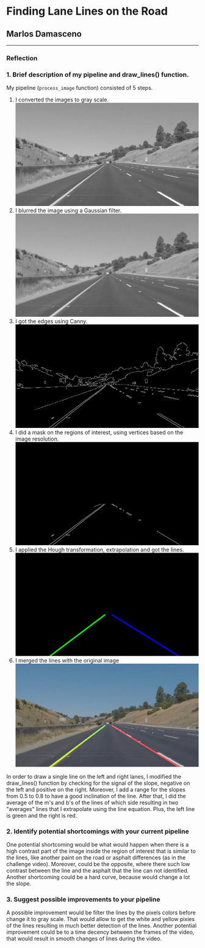 # **Finding Lane Lines on the Road** 

## Marlos Damasceno

[//]: # (Image References)

[image1]: ./test_images_output/gray.jpeg "Lines"
[image2]: ./test_images_output/blur.jpeg "Lines"
[image3]: ./test_images_output/canny.jpeg "Lines"
[image4]: ./test_images_output/masked.jpeg "Lines"
[image5]: ./test_images_output/hough.jpeg "Lines"
[image6]: ./test_images_output/image6.jpeg "Lines"

---

### Reflection

### 1. Brief description of my pipeline and draw_lines() function.

My pipeline (`process_image` function) consisted of 5 steps. 
1) I converted the images to gray scale.
![alt text][image1]
2) I blurred the image using a Gaussian filter.
![alt text][image2]
3) I got the edges using Canny.
![alt text][image3]
4) I did a mask on the regions of interest, using vertices based on the image resolution.
![alt text][image4]
5) I applied the Hough transformation, extrapolation and got the lines.
![alt text][image5]
6) I merged the lines with the original image
![alt text][image6]

In order to draw a single line on the left and right lanes, I modified the draw_lines() function by checking for the signal of the slope, negative on the left and positive on the right. Moreover, I add a range for the slopes from 0.5 to 0.8 to have a good inclination of the line. After that, I did the average of the m's and b's of the lines of which side resulting in two "averages" lines that I extrapolate using the line equation. Plus, the left line is green and the right is red.


### 2. Identify potential shortcomings with your current pipeline

One potential shortcoming would be what would happen when there is a high contrast part of the image inside the region of interest that is similar to the lines, like another paint on the road or asphalt differences (as in the challenge video). Moreover, could be the opposite, where there such low contrast between the line and the asphalt that the line can not identified.
Another shortcoming could be a hard curve, because would change a lot the slope.

### 3. Suggest possible improvements to your pipeline

A possible improvement would be filter the lines by the pixels colors before change it to gray scale. That would allow to get the white and yellow pixies of the lines resulting in much better detection of the lines.
Another potential improvement could be to a time decency between the frames of the video, that would result in smooth changes of lines during the video.
